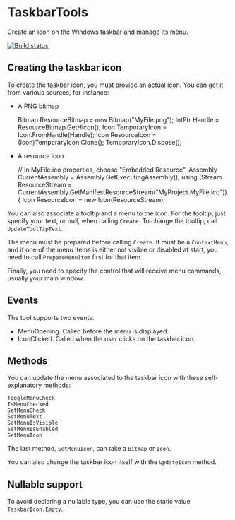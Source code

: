 # TaskbarTools
Create an icon on the Windows taskbar and manage its menu.

[![Build status](https://ci.appveyor.com/api/projects/status/pit8rfvu7s3pxg79?svg=true)](https://ci.appveyor.com/project/dlebansais/taskbartools)

## Creating the taskbar icon

To create the taskbar icon, you must provide an actual icon. You can get it from various sources, for instance:

+ A PNG bitmap

    Bitmap ResourceBitmap = new Bitmap("MyFile.png");
    IntPtr Handle = ResourceBitmap.GetHicon();
    Icon TemporaryIcon = Icon.FromHandle(Handle);
    Icon ResourceIcon = (Icon)TemporaryIcon.Clone();
    TemporaryIcon.Dispose();

+ A resource icon
 
	// In MyFile.ico properties, choose "Embedded Resource". 
 	Assembly CurrentAssembly = Assembly.GetExecutingAssembly();
	using (Stream ResourceStream = CurrentAssembly.GetManifestResourceStream("MyProject.MyFile.ico"))
	{
        Icon ResourceIcon = new Icon(ResourceStream);

You can also associate a tooltip and a menu to the icon. For the tooltip, just specify your text, or null, when calling `Create`. To change the tooltip, call `UpdateToolTipText`.

The menu must be prepared before calling `Create`. It must be a `ContextMenu`, and if one of the menu items is either not visible or disabled at start, you need to call `PrepareMenuItem` first for that item.

Finally, you need to specify the control that will receive menu commands, usually your main window.

## Events

The tool supports two events:

+ MenuOpening. Called before the menu is displayed.
+ IconClicked. Called when the user clicks on the taskbar icon.

## Methods

You can update the menu associated to the taskbar icon with these self-explanatory methods:

    ToggleMenuCheck
    IsMenuChecked
    SetMenuCheck
    SetMenuText
    SetMenuIsVisible
    SetMenuIsEnabled
    SetMenuIcon

The last method, `SetMenuIcon`, can take a `Bitmap` or `Icon`.

You can also change the taskbar icon itself with the `UpdateIcon` method.

## Nullable support

To avoid declaring a nullable type, you can use the static value `TaskbarIcon.Empty`.

